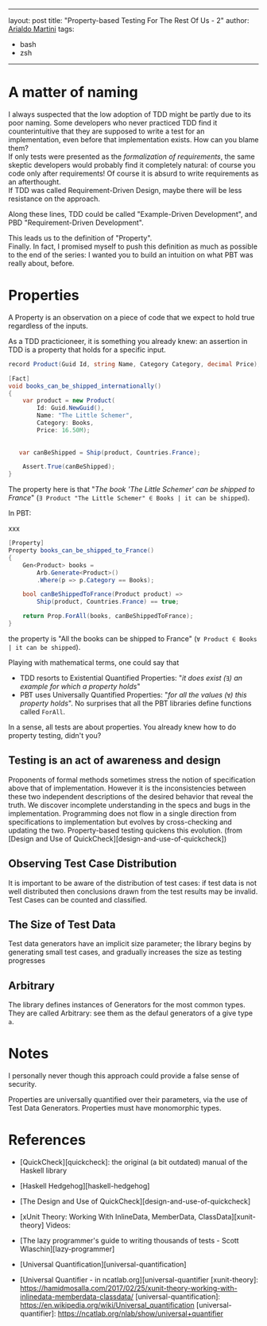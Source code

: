 
---
layout: post
title: "Property-based Testing For The Rest Of Us - 2"
author: <a href="https://arialdomartini.github.io">Arialdo Martini</a>
tags:
- bash
- zsh
---
# A matter of naming
I always suspected that the low adoption of TDD might be partly due to its poor naming. Some developers who never practiced TDD find it counterintuitive that they are supposed to write a test for an implementation, even before that implementation exists. How can you blame them?<br/>
If only tests were presented as the *formalization of requirements*, the same skeptic developers would probably find it completely natural: of course you code only after requirements! Of course it is absurd to write requirements as an afterthought.<br/>
If TDD was called Requirement-Driven Design, maybe there will be less resistance on the approach.

Along these lines, TDD could be called "Example-Driven Development", and PBD "Requirement-Driven Development".

This leads us to the definition of "Property".<br/>
Finally. In fact, I promised myself to push this definition as much as possible to the end of the series: I wanted you to build an intuition on what PBT was really about, before.

# Properties
A Property is an observation on a piece of code that we expect to hold true regardless of the inputs.

As a TDD practicioneer, it is something you already knew: an assertion in TDD is a property that holds for a specific input.

```csharp
record Product(Guid Id, string Name, Category Category, decimal Price);

[Fact]
void books_can_be_shipped_internationally()
{
    var product = new Product(
        Id: Guid.NewGuid(),
        Name: "The Little Schemer", 
        Category: Books, 
        Price: 16.50M);
    
   
   var canBeShipped = Ship(product, Countries.France);

    Assert.True(canBeShipped);
}
```

The property here is that "*The book 'The Little Schemer' can be shipped to France*"  (`∃ Product "The Little Schemer" ∈ Books | it can be shipped`).

In PBT:

xxx
```csharp
[Property]
Property books_can_be_shipped_to_France()
{
    Gen<Product> books = 
        Arb.Generate<Product>()
        .Where(p => p.Category == Books);

    bool canBeShippedToFrance(Product product) =>
        Ship(product, Countries.France) == true;

    return Prop.ForAll(books, canBeShippedToFrance);
}
```

the property is  "All the books can be shipped to France" (`∀ Product ∈ Books | it can be shipped`).

Playing with mathematical terms, one could say that 

* TDD resorts to Existential Quantified Properties: "*it does exist (`∃`) an example for which a property holds*"
* PBT uses Universally Quantified Properties: "*for all the values (`∀`) this property holds*". No surprises that all the PBT libraries define functions called `ForAll`.

In a sense, all tests are about properties. You already knew how to do property testing, didn't you?



## Testing is an act of awareness and design

Proponents of formal methods sometimes stress the notion of specification above that of implementation. However it is the inconsistencies between these two independent descriptions of the desired behavior that reveal the truth. We discover incomplete understanding in the specs and bugs in the implementation. Programming does not flow in a single direction from specifications to implementation but evolves by cross-checking and updating the two. Property-based testing quickens this evolution.
(from [Design and Use of QuickCheck][design-and-use-of-quickcheck])





## Observing Test Case Distribution
It is important to be aware of the distribution of test cases: if test data is not well distributed then conclusions drawn from the test results may be invalid.
Test Cases can be counted and classified.



## The Size of Test Data
Test data generators have an implicit size parameter; the library begins by generating small test cases, and gradually increases the size as testing progresses

## Arbitrary
The library defines instances of Generators for the most common types. They are called Arbitrary: see them as the defaul generators of a give type `a`.


# Notes


I personally never though this approach could provide a false sense of security. 

Properties are universally quantified over their parameters, via the use of Test Data Generators.
Properties must have monomorphic types.


# References
* [QuickCheck][quickcheck]: the original (a bit outdated) manual of the Haskell library
* [Haskell Hedgehog][haskell-hedgehog]
* [The Design and Use of QuickCheck][design-and-use-of-quickcheck]
* [xUnit Theory: Working With InlineData, MemberData, ClassData][xunit-theory]
Videos:

* [The lazy programmer's guide to writing thousands of tests - Scott Wlaschin][lazy-programmer]
* [Universal Quantification][universal-quantification]
* [Universal Quantifier - in ncatlab.org][universal-quantifier
[xunit-theory]: https://hamidmosalla.com/2017/02/25/xunit-theory-working-with-inlinedata-memberdata-classdata/ 
[universal-quantification]: https://en.wikipedia.org/wiki/Universal_quantification
[universal-quantifier]: https://ncatlab.org/nlab/show/universal+quantifier
